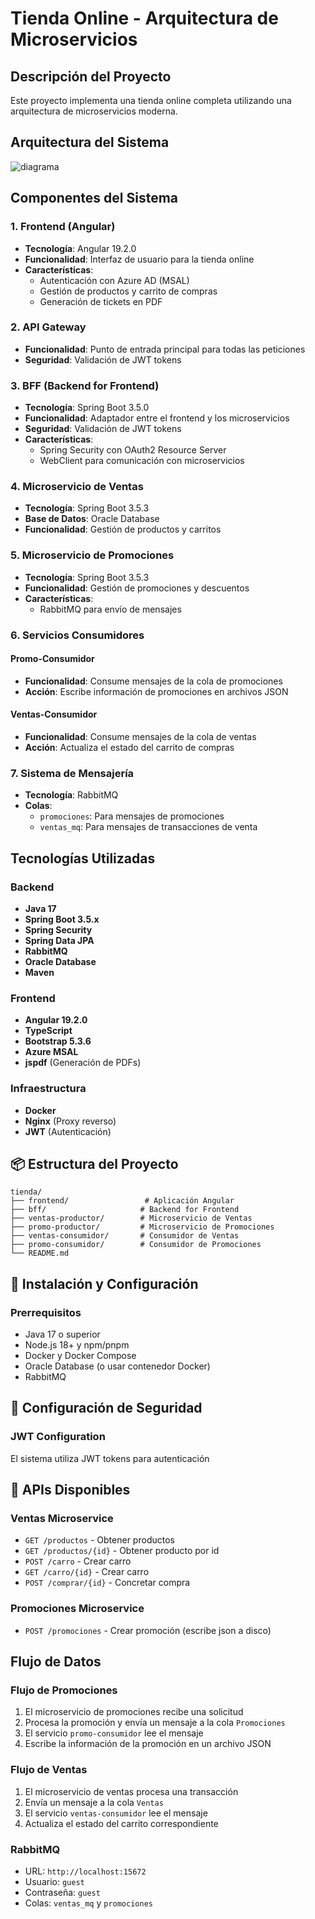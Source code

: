 
# Tienda Online - Arquitectura de Microservicios

## Descripción del Proyecto

Este proyecto implementa una tienda online completa utilizando una arquitectura de microservicios moderna.

## Arquitectura del Sistema

![diagrama](https://github.com/user-attachments/assets/d095db2b-8513-4b8b-a97d-58e1979cf7cd)

## Componentes del Sistema

### 1. **Frontend (Angular)**
- **Tecnología**: Angular 19.2.0
- **Funcionalidad**: Interfaz de usuario para la tienda online
- **Características**:
  - Autenticación con Azure AD (MSAL)
  - Gestión de productos y carrito de compras
  - Generación de tickets en PDF

### 2. **API Gateway**
- **Funcionalidad**: Punto de entrada principal para todas las peticiones
- **Seguridad**: Validación de JWT tokens

### 3. **BFF (Backend for Frontend)**
- **Tecnología**: Spring Boot 3.5.0
- **Funcionalidad**: Adaptador entre el frontend y los microservicios
- **Seguridad**: Validación de JWT tokens
- **Características**:
  - Spring Security con OAuth2 Resource Server
  - WebClient para comunicación con microservicios

### 4. **Microservicio de Ventas**
- **Tecnología**: Spring Boot 3.5.3
- **Base de Datos**: Oracle Database
- **Funcionalidad**: Gestión de productos y carritos

### 5. **Microservicio de Promociones**
- **Tecnología**: Spring Boot 3.5.3
- **Funcionalidad**: Gestión de promociones y descuentos
- **Características**:
  - RabbitMQ para envío de mensajes

### 6. **Servicios Consumidores**

#### Promo-Consumidor
- **Funcionalidad**: Consume mensajes de la cola de promociones
- **Acción**: Escribe información de promociones en archivos JSON

#### Ventas-Consumidor
- **Funcionalidad**: Consume mensajes de la cola de ventas
- **Acción**: Actualiza el estado del carrito de compras

### 7. **Sistema de Mensajería**
- **Tecnología**: RabbitMQ
- **Colas**:
  - `promociones`: Para mensajes de promociones
  - `ventas_mq`: Para mensajes de transacciones de venta

## Tecnologías Utilizadas

### Backend
- **Java 17**
- **Spring Boot 3.5.x**
- **Spring Security**
- **Spring Data JPA**
- **RabbitMQ**
- **Oracle Database**
- **Maven**

### Frontend
- **Angular 19.2.0**
- **TypeScript**
- **Bootstrap 5.3.6**
- **Azure MSAL**
- **jspdf** (Generación de PDFs)

### Infraestructura
- **Docker**
- **Nginx** (Proxy reverso)
- **JWT** (Autenticación)

## 📦 Estructura del Proyecto

```
tienda/
├── frontend/                 # Aplicación Angular
├── bff/                     # Backend for Frontend
├── ventas-productor/        # Microservicio de Ventas
├── promo-productor/         # Microservicio de Promociones
├── ventas-consumidor/       # Consumidor de Ventas
├── promo-consumidor/        # Consumidor de Promociones
└── README.md
```

## 🚀 Instalación y Configuración

### Prerrequisitos
- Java 17 o superior
- Node.js 18+ y npm/pnpm
- Docker y Docker Compose
- Oracle Database (o usar contenedor Docker)
- RabbitMQ

## 🔐 Configuración de Seguridad

### JWT Configuration
El sistema utiliza JWT tokens para autenticación

## 📡 APIs Disponibles

### Ventas Microservice
- `GET /productos` - Obtener productos
- `GET /productos/{id}` - Obtener producto por id
- `POST /carro` - Crear carro
- `GET /carro/{id}` - Crear carro
- `POST /comprar/{id}` - Concretar compra

### Promociones Microservice
- `POST /promociones` - Crear promoción (escribe json a disco)

## Flujo de Datos

### Flujo de Promociones
1. El microservicio de promociones recibe una solicitud
2. Procesa la promoción y envía un mensaje a la cola `Promociones`
3. El servicio `promo-consumidor` lee el mensaje
4. Escribe la información de la promoción en un archivo JSON

### Flujo de Ventas
1. El microservicio de ventas procesa una transacción
2. Envía un mensaje a la cola `Ventas`
3. El servicio `ventas-consumidor` lee el mensaje
4. Actualiza el estado del carrito correspondiente

### RabbitMQ
- URL: `http://localhost:15672`
- Usuario: `guest`
- Contraseña: `guest`
- Colas: `ventas_mq` y `promociones`
